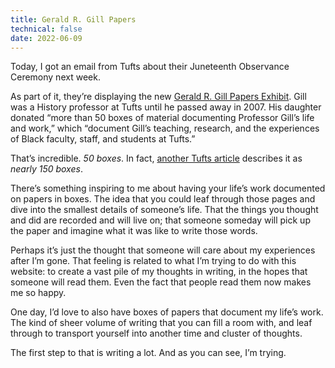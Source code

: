 ```yaml
---
title: Gerald R. Gill Papers
technical: false
date: 2022-06-09
---
```


Today, I got an email from Tufts about their Juneteenth Observance Ceremony next week. 

As part of it, they’re displaying the new [Gerald R. Gill Papers Exhibit](https://dca.tufts.edu/use-our-collections/featured-collections/gerald-r-gill-papers). Gill was a History professor at Tufts until he passed away in 2007. His daughter donated “more than 50 boxes of material documenting Professor Gill’s life and work,” which “document Gill’s teaching, research, and the experiences of Black faculty, staff, and students at Tufts.”

That’s incredible. _50 boxes_. In fact, [another Tufts article](https://dca.tufts.edu/about/news/The%20Gerald%20R.%20Gill%20Papers%20at%20Digital%20Collections%20and%20Archives) describes it as _nearly 150 boxes_.

There’s something inspiring to me about having your life’s work documented on papers in boxes. The idea that you could leaf through those pages and dive into the smallest details of someone’s life. That the things you thought and did are recorded and will live on; that someone someday will pick up the paper and imagine what it was like to write those words. 

Perhaps it’s just the thought that someone will care about my experiences after I’m gone. That feeling is related to what I’m trying to do with this website: to create a vast pile of my thoughts in writing, in the hopes that someone will read them. Even the fact that people read them now makes me so happy. 

One day, I’d love to also have boxes of papers that document my life’s work. The kind of sheer volume of writing that you can fill a room with, and leaf through to transport yourself into another time and cluster of thoughts. 

The first step to that is writing a lot. And as you can see, I’m trying. 